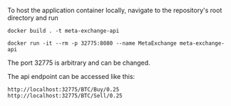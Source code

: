 To host the application container locally, navigate to the repository's root directory and run

```
docker build . -t meta-exchange-api
```
```
docker run -it --rm -p 32775:8080 --name MetaExchange meta-exchange-api  
```

The port 32775 is arbitrary and can be changed.

The api endpoint can be accessed like this:
```
http://localhost:32775/BTC/Buy/0.25
http://localhost:32775/BTC/Sell/0.25
```
